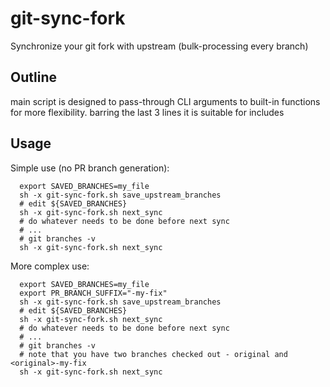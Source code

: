 # git-sync-fork
Synchronize your git fork with upstream (bulk-processing every branch)

## Outline

main script is designed to pass-through CLI arguments to built-in functions for more flexibility.
barring the last 3 lines it is suitable for includes

## Usage

Simple use (no PR branch generation):

```shell
  export SAVED_BRANCHES=my_file
  sh -x git-sync-fork.sh save_upstream_branches
  # edit ${SAVED_BRANCHES}
  sh -x git-sync-fork.sh next_sync
  # do whatever needs to be done before next sync
  # ...
  # git branches -v
  sh -x git-sync-fork.sh next_sync
```

More complex use:

```shell
  export SAVED_BRANCHES=my_file
  export PR_BRANCH_SUFFIX="-my-fix"
  sh -x git-sync-fork.sh save_upstream_branches
  # edit ${SAVED_BRANCHES}
  sh -x git-sync-fork.sh next_sync
  # do whatever needs to be done before next sync
  # ...
  # git branches -v
  # note that you have two branches checked out - original and <original>-my-fix
  sh -x git-sync-fork.sh next_sync
```
